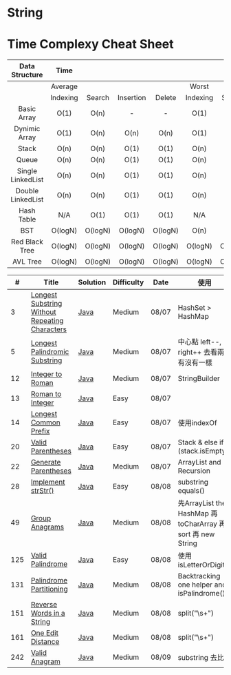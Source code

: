 # String

# Time Complexy Cheat Sheet

|Data Structure | Time  |        |           |        |       |        |           |        |           Space  |
|:-------------:|:-----:|:------:|:---------:|:------:|:-----:|:------:|:---------:|:------:|:----------------:|
|               |Average|        |           |        | Worst |        |           |        | Worst            |
|               |Indexing | Search | Insertion | Delete |Indexing | Search | Insertion | Delete |                  |
| Basic Array   | O(1)  | O(n)   |     -      | -  | O(1)  | O(n)   | -      | -          | O(n)             |
| Dynimic Array | O(1)  | O(n)   | O(n)      | O(n)   | O(1)  | O(n)   | O(n)      | O(n)   | O(n)             |
| Stack         | O(n)  | O(n)   | O(1)      | O(1)   | O(n)  | O(n)   | O(1)      | O(1)   | O(n)             |
| Queue         | O(n)  | O(n)   | O(1)      | O(1)   | O(n)  | O(n)   | O(1)      | O(1)   | O(n)             |
|Single LinkedList| O(n)  | O(n)   | O(1)      | O(1)   | O(n)  | O(n)   | O(1)      | O(1)   | O(n)             |
|Double LinkedList| O(n)  | O(n)   | O(1)      | O(1)   | O(n)  | O(n)   | O(1)      | O(1)   | O(n)             |
| Hash Table    | N/A  | O(1)   | O(1)      | O(1)   | N/A  | O(n)   | O(n)      | O(n)   | O(n)             |
| BST           | O(logN)  | O(logN)    | O(logN)  | O(logN) | O(n)  | O(n)   | O(n)      | O(n)   | O(n)    |
| Red Black Tree| O(logN)  | O(logN) | O(logN) | O(logN)  | O(logN)  | O(logN) | O(logN) | O(logN)   | O(n)      |
| AVL Tree      | O(logN)  | O(logN) | O(logN) | O(logN)  | O(logN)  | O(logN) | O(logN) | O(logN)   | O(n)      |


| # | Title | Solution | Difficulty | Date | 使用 |
|---| ----- | -------- | ---------- |------|------|
|3|[Longest Substring Without Repeating Characters](https://leetcode.com/problems/longest-substring-without-repeating-characters/) | [Java]()|Medium|08/07|HashSet > HashMap|
|5|[Longest Palindromic Substring](https://leetcode.com/problems/longest-palindromic-substring/) | [Java]()|Medium|08/07|中心點 left--, right++ 去看兩側有沒有一樣|
|12|[Integer to Roman](https://leetcode.com/problems/integer-to-roman/) | [Java]()|Medium|08/07|StringBuilder|
|13|[Roman to Integer](https://leetcode.com/problems/roman-to-integer/) | [Java]()|Easy|08/07||
|14|[Longest Common Prefix](https://leetcode.com/problems/longest-common-prefix/) | [Java]()|Easy|08/07|使用indexOf|
|20|[Valid Parentheses](https://leetcode.com/problems/valid-parentheses/) | [Java]()|Easy|08/07|Stack & else if (stack.isEmpty() || stack.pop() != c)return false;|
|22|[Generate Parentheses](https://leetcode.com/problems/generate-parentheses/) | [Java]()|Medium|08/07|ArrayList and Recursion|
|28|[Implement strStr()](https://leetcode.com/problems/implement-strstr/) | [Java]()|Easy|08/08|substring equals()|
|49|[Group Anagrams](https://leetcode.com/problems/group-anagrams/) | [Java]()|Medium|08/08|先ArrayList then HashMap 再 toCharArray 再 sort  再 new String|
|125|[Valid Palindrome](https://leetcode.com/problems/valid-palindrome/) | [Java]()|Easy|08/08|使用isLetterOrDigit|
|131|[Palindrome Partitioning](https://leetcode.com/problems/palindrome-partitioning/) | [Java]()|Medium|08/08|Backtracking one helper and isPalindrome()|
|151|[Reverse Words in a String](https://leetcode.com/problems/reverse-words-in-a-string/) | [Java]()|Medium|08/08|split("\\s+")|
|161|[One Edit Distance](https://leetcode.com/problems/reverse-words-in-a-string/) | [Java]()|Medium|08/08|split("\\s+")|
|242|[Valid Anagram](https://leetcode.com/problems/one-edit-distance/) | [Java]()|Medium|08/09|substring 去比較|

